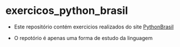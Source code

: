 # exercicos_python_brasil

 - Este repositório contém exercicios realizados do site [PythonBrasil](https://wiki.python.org.br/ListaDeExercicios)

 - O repotório é apenas uma forma de estudo da linguagem
 
